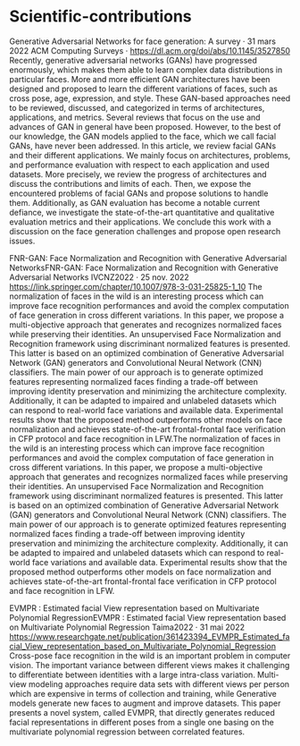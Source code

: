 # Scientific-contributions

Generative Adversarial Networks for face generation: A survey
· 31 mars 2022 ACM Computing Surveys · 
https://dl.acm.org/doi/abs/10.1145/3527850
Recently, generative adversarial networks (GANs) have progressed enormously, which makes them able to learn complex data distributions in particular faces. More and more efficient GAN architectures have been designed and proposed to learn the different variations of faces, such as cross pose, age, expression, and style. These GAN-based approaches need to be reviewed, discussed, and categorized in terms of architectures, applications, and metrics. Several reviews that focus on the use and advances of GAN in general have been proposed. However, to the best of our knowledge, the GAN models applied to the face, which we call facial GANs, have never been addressed. In this article, we review facial GANs and their different applications. We mainly focus on architectures, problems, and performance evaluation with respect to each application and used datasets. More precisely, we review the progress of architectures and discuss the contributions and limits of each. Then, we expose the encountered problems of facial GANs and propose solutions to handle them. Additionally, as GAN evaluation has become a notable current defiance, we investigate the state-of-the-art quantitative and qualitative evaluation metrics and their applications. We conclude this work with a discussion on the face generation challenges and propose open research issues.

FNR-GAN: Face Normalization and Recognition with Generative Adversarial NetworksFNR-GAN: Face Normalization and Recognition with Generative Adversarial Networks
IVCNZ2022 · 25 nov. 2022
https://link.springer.com/chapter/10.1007/978-3-031-25825-1_10
The normalization of faces in the wild is an interesting process which can improve face recognition performances and avoid the complex computation of face generation in cross different variations. In this paper, we propose a multi-objective approach that generates and recognizes normalized faces while preserving their identities. An unsupervised Face Normalization and Recognition framework using discriminant normalized features is presented. This latter is based on an optimized combination of Generative Adversarial Network (GAN) generators and Convolutional Neural Network (CNN) classifiers. The main power of our approach is to generate optimized features representing normalized faces finding a trade-off between improving identity preservation and minimizing the architecture complexity. Additionally, it can be adapted to impaired and unlabeled datasets which can respond to real-world face variations and available data. Experimental results show that the proposed method outperforms other models on face normalization and achieves state-of-the-art frontal-frontal face verification in CFP protocol and face recognition in LFW.The normalization of faces in the wild is an interesting process which can improve face recognition performances and avoid the complex computation of face generation in cross different variations. In this paper, we propose a multi-objective approach that generates and recognizes normalized faces while preserving their identities. An unsupervised Face Normalization and Recognition framework using discriminant normalized features is presented. This latter is based on an optimized combination of Generative Adversarial Network (GAN) generators and Convolutional Neural Network (CNN) classifiers. The main power of our approach is to generate optimized features representing normalized faces finding a trade-off between improving identity preservation and minimizing the architecture complexity. Additionally, it can be adapted to impaired and unlabeled datasets which can respond to real-world face variations and available data. Experimental results show that the proposed method outperforms other models on face normalization and achieves state-of-the-art frontal-frontal face verification in CFP protocol and face recognition in LFW.

EVMPR : Estimated facial View representation based on Multivariate Polynomial RegressionEVMPR : Estimated facial View representation based on Multivariate Polynomial Regression
Taima2022 · 31 mai 2022
https://www.researchgate.net/publication/361423394_EVMPR_Estimated_facial_View_representation_based_on_Multivariate_Polynomial_Regression
Cross-pose face recognition in the wild is an important problem in computer vision. The important variance between different views makes it challenging to differentiate between identities with a large intra-class variation. Multi-view modeling approaches require data sets with different views per person which are expensive in terms of collection and training, while Generative models generate new faces to augment and improve datasets. This paper presents a novel system, called EVMPR, that directly generates reduced facial representations in different poses from a single one basing on the multivariate polynomial regression between correlated features.
